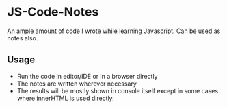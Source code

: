 # JS-Code-Notes
An ample amount of code I wrote while learning Javascript. Can be used as notes also. 

## Usage
- Run the code in editor/IDE or in a browser directly
- The notes are written wherever necessary
- The results will be mostly shown in console itself except in some cases where innerHTML is used directly.
